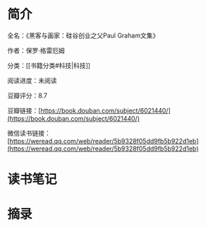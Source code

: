 # 简介

全名：《黑客与画家：硅谷创业之父Paul Graham文集》

作者：保罗·格雷厄姆

分类：[[书籍分类#科技|科技]]

阅读进度：未阅读

豆瓣评分：8.7

豆瓣链接：[https://book.douban.com/subject/6021440/](https://book.douban.com/subject/6021440/)

微信读书链接：[https://weread.qq.com/web/reader/5b9328f05dd9fb5b922d1eb](https://weread.qq.com/web/reader/5b9328f05dd9fb5b922d1eb)

# 读书笔记



# 摘录


